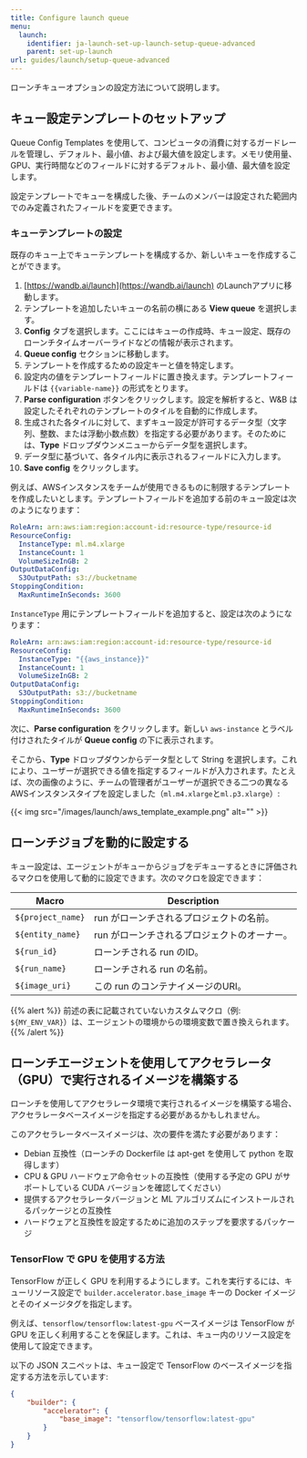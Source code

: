 ```yaml
---
title: Configure launch queue
menu:
  launch:
    identifier: ja-launch-set-up-launch-setup-queue-advanced
    parent: set-up-launch
url: guides/launch/setup-queue-advanced
---
```


ローンチキューオプションの設定方法について説明します。

## キュー設定テンプレートのセットアップ
Queue Config Templates を使用して、コンピュータの消費に対するガードレールを管理し、デフォルト、最小値、および最大値を設定します。メモリ使用量、GPU、実行時間などのフィールドに対するデフォルト、最小値、最大値を設定します。

設定テンプレートでキューを構成した後、チームのメンバーは設定された範囲内でのみ定義されたフィールドを変更できます。

### キューテンプレートの設定
既存のキュー上でキューテンプレートを構成するか、新しいキューを作成することができます。

1. [https://wandb.ai/launch](https://wandb.ai/launch) のLaunchアプリに移動します。
2. テンプレートを追加したいキューの名前の横にある **View queue** を選択します。
3. **Config** タブを選択します。ここにはキューの作成時、キュー設定、既存のローンチタイムオーバーライドなどの情報が表示されます。
4. **Queue config** セクションに移動します。
5. テンプレートを作成するための設定キーと値を特定します。
6. 設定内の値をテンプレートフィールドに置き換えます。テンプレートフィールドは `{{variable-name}}` の形式をとります。
7. **Parse configuration** ボタンをクリックします。設定を解析すると、W&B は設定したそれぞれのテンプレートのタイルを自動的に作成します。
8. 生成された各タイルに対して、まずキュー設定が許可するデータ型（文字列、整数、または浮動小数点数）を指定する必要があります。そのためには、**Type** ドロップダウンメニューからデータ型を選択します。
9. データ型に基づいて、各タイル内に表示されるフィールドに入力します。
10. **Save config** をクリックします。

例えば、AWSインスタンスをチームが使用できるものに制限するテンプレートを作成したいとします。テンプレートフィールドを追加する前のキュー設定は次のようになります：

```yaml title="launch config"
RoleArn: arn:aws:iam:region:account-id:resource-type/resource-id
ResourceConfig:
  InstanceType: ml.m4.xlarge
  InstanceCount: 1
  VolumeSizeInGB: 2
OutputDataConfig:
  S3OutputPath: s3://bucketname
StoppingCondition:
  MaxRuntimeInSeconds: 3600
```

`InstanceType` 用にテンプレートフィールドを追加すると、設定は次のようになります：

```yaml title="launch config"
RoleArn: arn:aws:iam:region:account-id:resource-type/resource-id
ResourceConfig:
  InstanceType: "{{aws_instance}}"
  InstanceCount: 1
  VolumeSizeInGB: 2
OutputDataConfig:
  S3OutputPath: s3://bucketname
StoppingCondition:
  MaxRuntimeInSeconds: 3600
```

次に、**Parse configuration** をクリックします。新しい `aws-instance` とラベル付けされたタイルが **Queue config** の下に表示されます。

そこから、**Type** ドロップダウンからデータ型として String を選択します。これにより、ユーザーが選択できる値を指定するフィールドが入力されます。たとえば、次の画像のように、チームの管理者がユーザーが選択できる二つの異なるAWSインスタンスタイプを設定しました（`ml.m4.xlarge`と`ml.p3.xlarge`）:

{{< img src="/images/launch/aws_template_example.png" alt="" >}}



## ローンチジョブを動的に設定する
キュー設定は、エージェントがキューからジョブをデキューするときに評価されるマクロを使用して動的に設定できます。次のマクロを設定できます：

| Macro             | Description                                              |
|-------------------|----------------------------------------------------------|
| `${project_name}` | run がローンチされるプロジェクトの名前。                |
| `${entity_name}`  | run がローンチされるプロジェクトのオーナー。            |
| `${run_id}`       | ローンチされる run のID。                              |
| `${run_name}`     | ローンチされる run の名前。                             |
| `${image_uri}`    | この run のコンテナイメージのURI。                      |

{{% alert %}}
前述の表に記載されていないカスタムマクロ（例: `${MY_ENV_VAR}`）は、エージェントの環境からの環境変数で置き換えられます。
{{% /alert %}}

## ローンチエージェントを使用してアクセラレータ（GPU）で実行されるイメージを構築する
ローンチを使用してアクセラレータ環境で実行されるイメージを構築する場合、アクセラレータベースイメージを指定する必要があるかもしれません。

このアクセラレータベースイメージは、次の要件を満たす必要があります：

- Debian 互換性（ローンチの Dockerfile は apt-get を使用して python を取得します）
- CPU & GPU ハードウェア命令セットの互換性（使用する予定の GPU がサポートしている CUDA バージョンを確認してください）
- 提供するアクセラレータバージョンと ML アルゴリズムにインストールされるパッケージとの互換性
- ハードウェアと互換性を設定するために追加のステップを要求するパッケージ

### TensorFlow で GPU を使用する方法

TensorFlow が正しく GPU を利用するようにします。これを実行するには、キューリソース設定で `builder.accelerator.base_image` キーの Docker イメージとそのイメージタグを指定します。

例えば、`tensorflow/tensorflow:latest-gpu` ベースイメージは TensorFlow が GPU を正しく利用することを保証します。これは、キュー内のリソース設定を使用して設定できます。

以下の JSON スニペットは、キュー設定で TensorFlow のベースイメージを指定する方法を示しています:

```json title="Queue config"
{
    "builder": {
        "accelerator": {
            "base_image": "tensorflow/tensorflow:latest-gpu"
        }
    }
}
```